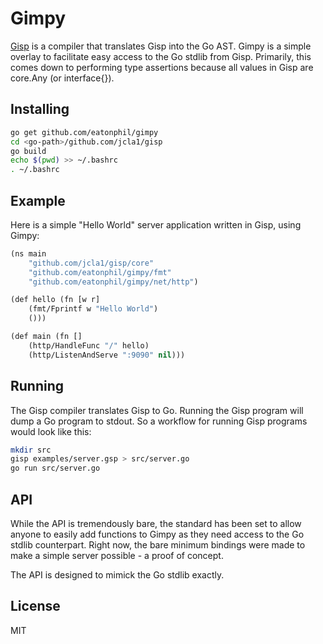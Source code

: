 # Gimpy

[Gisp](https://github.com/jcla1/gisp) is a compiler that translates Gisp into
the Go AST. Gimpy is a simple overlay to facilitate easy access to the Go
stdlib from Gisp. Primarily, this comes down to performing type assertions
because all values in Gisp are core.Any (or interface{}).

## Installing

```bash
go get github.com/eatonphil/gimpy
cd <go-path>/github.com/jcla1/gisp
go build
echo $(pwd) >> ~/.bashrc
. ~/.bashrc
```

## Example

Here is a simple "Hello World" server application written in Gisp, using Gimpy:

```lisp
(ns main
    "github.com/jcla1/gisp/core"
    "github.com/eatonphil/gimpy/fmt"
    "github.com/eatonphil/gimpy/net/http")

(def hello (fn [w r]
    (fmt/Fprintf w "Hello World")
    ()))

(def main (fn []
    (http/HandleFunc "/" hello)
    (http/ListenAndServe ":9090" nil)))
```

## Running

The Gisp compiler translates Gisp to Go. Running the Gisp program will dump
a Go program to stdout. So a workflow for running Gisp programs would look
like this:

```bash
mkdir src
gisp examples/server.gsp > src/server.go
go run src/server.go
```

## API

While the API is tremendously bare, the standard has been set to allow anyone
to easily add functions to Gimpy as they need access to the Go stdlib
counterpart. Right now, the bare minimum bindings were made to make a simple
server possible - a proof of concept.

The API is designed to mimick the Go stdlib exactly.

## License

MIT
